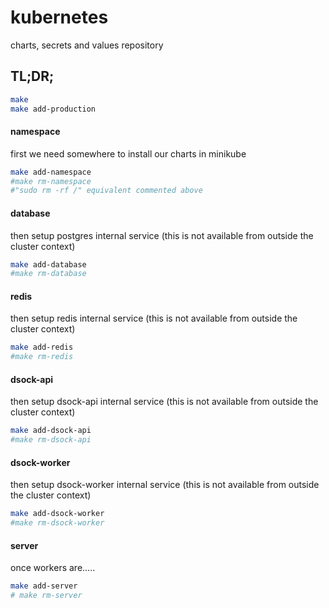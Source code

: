 # kubernetes
charts, secrets and values repository


## TL;DR;
```bash
make
make add-production
```
#### namespace
first we need somewhere to install our charts in minikube 
```bash
make add-namespace
#make rm-namespace
#"sudo rm -rf /" equivalent commented above
```
<!--
#### metrics-server
```bash
make add-metrics-server
#make rm-metrics-server
```
-->

#### database
then setup postgres internal service (this is not available from outside the cluster context)
```bash
make add-database
#make rm-database
```

#### redis
then setup redis internal service (this is not available from outside the cluster context)
```bash
make add-redis
#make rm-redis
```

#### dsock-api
then setup dsock-api internal service (this is not available from outside the cluster context)
```bash
make add-dsock-api
#make rm-dsock-api
```


#### dsock-worker
then setup dsock-worker internal service (this is not available from outside the cluster context)
```bash
make add-dsock-worker
#make rm-dsock-worker
```

#### server
once workers are.....
```bash
make add-server
# make rm-server
```
